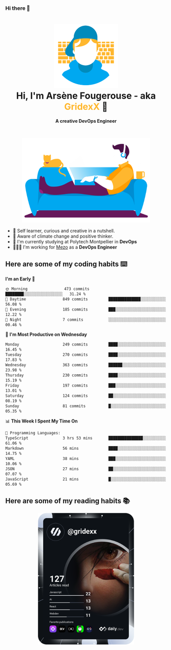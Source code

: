 ### Hi there 👋

<!--
**GridexX/gridexx** is a ✨ _special_ ✨ repository because its `README.md` (this file) appears on your GitHub profile.

Here are some ideas to get you started:

- 🔭 I’m currently working on ...
- 🌱 I’m currently learning ...
- 👯 I’m looking to collaborate on ...
- 🤔 I’m looking for help with ...
- 💬 Ask me about ...
- 📫 How to reach me: ...
- 😄 Pronouns: ...
- ⚡ Fun fact: ...
-->


<!-- Header -->
<h1 align="center">
  <img src="./images/user_profile.png" width="200">
  <br>
  Hi, I'm Arsène Fougerouse - aka <span style="color:#ffb72e">GridexX</span> 👋
</h1>


<p align="center">
  <b>A creative DevOps Engineer </b>
</p>
<br/>
<p align="center">
  <img src="./images/man_couch.png" width="400">
</p>

- 🎨 Self learner, curious and creative in a nutshell. 
- 🌱 Aware of climate change and positive thinker.
- 📕 I'm currently studying at Polytech Montpellier in **DevOps**
- 👨🏻‍💻 I'm working for [Mezo](https://meso-lr.umontpellier.fr/) as a **DevOps Engineer**


## Here are some of my coding habits ⌨️

<!-- Add a section about tech and Ops stack
  Like this one : https://github.com/Xanthus58#-tech-stack
-->
<!--START_SECTION:waka-->
**I'm an Early 🐤** 

```text
🌞 Morning                473 commits         ████████░░░░░░░░░░░░░░░░░   31.24 % 
🌆 Daytime                849 commits         ██████████████░░░░░░░░░░░   56.08 % 
🌃 Evening                185 commits         ███░░░░░░░░░░░░░░░░░░░░░░   12.22 % 
🌙 Night                  7 commits           ░░░░░░░░░░░░░░░░░░░░░░░░░   00.46 % 
```
📅 **I'm Most Productive on Wednesday** 

```text
Monday                   249 commits         ████░░░░░░░░░░░░░░░░░░░░░   16.45 % 
Tuesday                  270 commits         ████░░░░░░░░░░░░░░░░░░░░░   17.83 % 
Wednesday                363 commits         ██████░░░░░░░░░░░░░░░░░░░   23.98 % 
Thursday                 230 commits         ████░░░░░░░░░░░░░░░░░░░░░   15.19 % 
Friday                   197 commits         ███░░░░░░░░░░░░░░░░░░░░░░   13.01 % 
Saturday                 124 commits         ██░░░░░░░░░░░░░░░░░░░░░░░   08.19 % 
Sunday                   81 commits          █░░░░░░░░░░░░░░░░░░░░░░░░   05.35 % 
```


📊 **This Week I Spent My Time On** 

```text
💬 Programming Languages: 
TypeScript               3 hrs 53 mins       ███████████████░░░░░░░░░░   61.06 % 
Markdown                 56 mins             ████░░░░░░░░░░░░░░░░░░░░░   14.75 % 
YAML                     38 mins             ███░░░░░░░░░░░░░░░░░░░░░░   10.06 % 
JSON                     27 mins             ██░░░░░░░░░░░░░░░░░░░░░░░   07.07 % 
JavaScript               21 mins             █░░░░░░░░░░░░░░░░░░░░░░░░   05.69 % 
```


<!--END_SECTION:waka-->

## Here are some of my reading habits 📚
<div  align="center">
  <img src="./images/devcard.svg" width="300">
</div>
